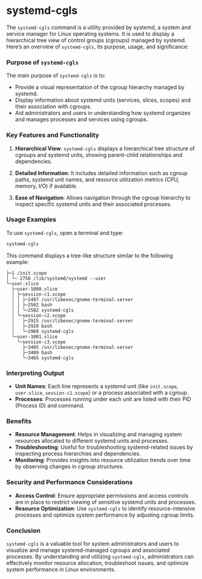 # systemd-cgls

The `systemd-cgls` command is a utility provided by systemd, a system and service manager for Linux operating systems. It is used to display a hierarchical tree view of control groups (cgroups) managed by systemd. Here’s an overview of `systemd-cgls`, its purpose, usage, and significance:

### Purpose of `systemd-cgls`

The main purpose of `systemd-cgls` is to:
- Provide a visual representation of the cgroup hierarchy managed by systemd.
- Display information about systemd units (services, slices, scopes) and their association with cgroups.
- Aid administrators and users in understanding how systemd organizes and manages processes and services using cgroups.

### Key Features and Functionality

1. **Hierarchical View**: `systemd-cgls` displays a hierarchical tree structure of cgroups and systemd units, showing parent-child relationships and dependencies.

2. **Detailed Information**: It includes detailed information such as cgroup paths, systemd unit names, and resource utilization metrics (CPU, memory, I/O) if available.

3. **Ease of Navigation**: Allows navigation through the cgroup hierarchy to inspect specific systemd units and their associated processes.

### Usage Examples

To use `systemd-cgls`, open a terminal and type:

```bash
systemd-cgls
```

This command displays a tree-like structure similar to the following example:

```plaintext
├─1 /init.scope
│ └─ 2756 /lib/systemd/systemd --user
└─user.slice
  ├─user-1000.slice
  │ ├─session-c1.scope
  │ │ ├─2497 /usr/libexec/gnome-terminal-server
  │ │ ├─2502 bash
  │ │ └─2582 systemd-cgls
  │ └─session-c2.scope
  │   ├─2915 /usr/libexec/gnome-terminal-server
  │   ├─2920 bash
  │   └─2960 systemd-cgls
  └─user-1001.slice
    └─session-c3.scope
      ├─3405 /usr/libexec/gnome-terminal-server
      ├─3409 bash
      └─3465 systemd-cgls
```

### Interpreting Output

- **Unit Names**: Each line represents a systemd unit (like `init.scope`, `user.slice`, `session-c1.scope`) or a process associated with a cgroup.
- **Processes**: Processes running under each unit are listed with their PID (Process ID) and command.

### Benefits

- **Resource Management**: Helps in visualizing and managing system resources allocated to different systemd units and processes.
- **Troubleshooting**: Useful for troubleshooting systemd-related issues by inspecting process hierarchies and dependencies.
- **Monitoring**: Provides insights into resource utilization trends over time by observing changes in cgroup structures.

### Security and Performance Considerations

- **Access Control**: Ensure appropriate permissions and access controls are in place to restrict viewing of sensitive systemd units and processes.
- **Resource Optimization**: Use `systemd-cgls` to identify resource-intensive processes and optimize system performance by adjusting cgroup limits.

### Conclusion

`systemd-cgls` is a valuable tool for system administrators and users to visualize and manage systemd-managed cgroups and associated processes. By understanding and utilizing `systemd-cgls`, administrators can effectively monitor resource allocation, troubleshoot issues, and optimize system performance in Linux environments.
